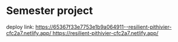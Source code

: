 # Semester project

deploy link:
[https://65367f33e7753e1b9a064911--resilient-pithivier-cfc2a7.netlify.app/
](https://resilient-pithivier-cfc2a7.netlify.app/)https://resilient-pithivier-cfc2a7.netlify.app/
